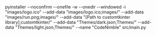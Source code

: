 pyinstaller --noconfirm --onefile -w --onedir --windowed -i "images/logo.ico" --add-data "images/logo.ico;images/" --add-data "images/run.png;images/" --add-data "[Path to customtkinter library];customtkinter/" --add-data "Themes/dark.json;Themes/" --add-data "Themes/light.json;Themes/" --name "CodeNimble" src/main.py